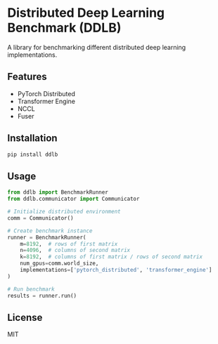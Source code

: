 # Distributed Deep Learning Benchmark (DDLB)

A library for benchmarking different distributed deep learning implementations.

## Features

- PyTorch Distributed
- Transformer Engine
- NCCL
- Fuser

## Installation

```bash
pip install ddlb
```

## Usage

```python
from ddlb import BenchmarkRunner
from ddlb.communicator import Communicator

# Initialize distributed environment
comm = Communicator()

# Create benchmark instance
runner = BenchmarkRunner(
    m=8192,  # rows of first matrix
    n=4096,  # columns of second matrix
    k=8192,  # columns of first matrix / rows of second matrix
    num_gpus=comm.world_size,
    implementations=['pytorch_distributed', 'transformer_engine']
)

# Run benchmark
results = runner.run()
```

## License

MIT 